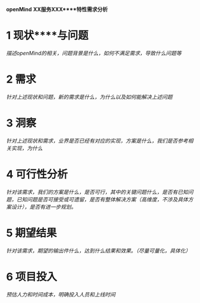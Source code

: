 **openMind** **XX****服务****XXX****特性需求分析**

# 1 **现状****与问题**

_描述openMind的相关，问题背景是什么，如何不满足需求，导致什么问题等_

# 2 **需求**

_针对上述现状和问题，新的需求是什么，为什么以及如何能解决上述问题_

# 3 **洞察**

_针对上述现状和需求，业界是否已经有对应的实现，方案是什么，我们是否参考相关实现，为什么_

# 4 **可行性分析**

_针对该需求，我们的方案是什么，是否可行，其中的关键问题什么，是否有已知问题，已知问题是否可接受或可遗留，是否有整体解决方案（高维度，不涉及具体方案设计），是否有进一步规划。_

# 5 **期望结果**

_针对该需求，期望的输出件什么，达到什么结果和效果。（尽量可量化，具体化）_

# 6 **项目投入**

_预估人力和时间成本，明确投入人员和上线时间_
